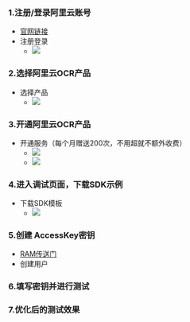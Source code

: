 ### 1.注册/登录阿里云账号

- [官网链接](https://account.aliyun.com/login/login.htm?oauth_callback=https%3A%2F%2Fwww.aliyun.com%2F%3Futm_content%3Dse_1015257992)
- 注册登录
  - ![](E:\APICaseBook\doc\images\aliyun_login.png)

### 2.选择阿里云OCR产品

- 选择产品
  - ![](E:\APICaseBook\doc\images\select_ocr.png)

### 3.开通阿里云OCR产品

- 开通服务（每个月赠送200次，不用超就不额外收费）
  - ![](E:\APICaseBook\doc\images\start_ocr_1.png)
  - ![](E:\APICaseBook\doc\images\start_ocr_2.png)

### 4.进入调试页面，下载SDK示例

- 下载SDK模板
  - ![](E:\APICaseBook\doc\images\download_case.png)

### 5.创建 AccessKey密钥

- [RAM传送门](https://ram.console.aliyun.com/users)
- 创建用户

### 6.填写密钥并进行测试

### 7.优化后的测试效果



